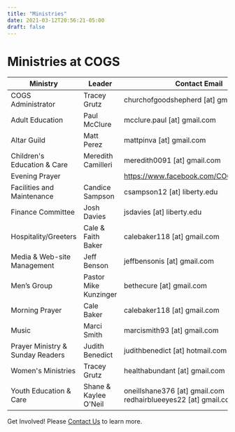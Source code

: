 ```yaml
---
title: "Ministries"
date: 2021-03-12T20:56:21-05:00
draft: false
---
```


# Ministries at COGS

| Ministry                         	| Leader                	| Contact Email                                        	|
|----------------------------------	|-----------------------	|------------------------------------------------------	|
| COGS Administrator               	| Tracey Grutz          	| churchofgoodshepherd [at] gmail.com                       	|
| Adult Education                  	| Paul McClure          	| mcclure.paul [at] gmail.com                               	|
| Altar Guild                      	| Matt Perez            	| mattpinva [at] gmail.com                                  	|
| Children's Education & Care      	| Meredith Camilleri    	| meredith0091 [at] gmail.com                               	|
| Evening Prayer                   	|                       	| https://www.facebook.com/COGSLynchburg/              	|
| Facilities and Maintenance       	| Candice Sampson       	| csampson12 [at] liberty.edu                               	|
| Finance Committee                	| Josh Davies           	| jsdavies [at] liberty.edu                                 	|
| Hospitality/Greeters             	| Cale & Faith Baker    	| calebaker118 [at] gmail.com                               	|
| Media & Web-site Management      	| Jeff Benson           	| jeffbensonis [at] gmail.com                               	|
| Men’s Group                      	| Pastor Mike Kunzinger 	| bethecure [at] gmail.com                                  	|
| Morning Prayer                   	| Cale Baker            	| calebaker118 [at] gmail.com                               	|
| Music                            	| Marci Smith           	| marcismith93 [at] gmail.com                               	|
| Prayer Ministry & Sunday Readers 	| Judith Benedict       	| judithbenedict [at] hotmail.com                           	|
| Women's Ministries               	| Tracey Grutz          	| healthabundant [at] gmail.com                             	|
| Youth Education & Care           	| Shane & Kaylee O'Neil 	| oneillshane376 [at] gmail.com redhairblueeyes22 [at] gmail.com 	|

Get Involved! Please [Contact Us](/contact) to learn more.
